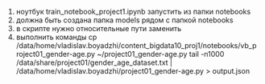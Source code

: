 1. ноутбук train_notebook_project1.ipynb запустить из папки notebooks
2. должна быть создана папка models рядом с папкой notebooks
3. в скрипте нужно относительные пути заменить
4. выполнить команды
cp /data/home/vladislav.boyadzhi/content_bigdata10_proj1/notebooks/vb_project01_gender-age.py ~/project01_gender-age.py 
tail -n1000 /data/share/project01/gender_age_dataset.txt | /data/home/vladislav.boyadzhi/project01_gender-age.py > output.json